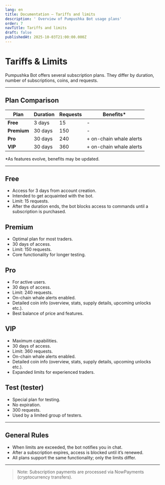 ```yaml
---
lang: en
title: Documentation — Tariffs and limits
description: ' Overview of Pumpushka Bot usage plans'
order: 7
navTitle: Tariffs and limits
draft: false
publishedAt: 2025-10-03T21:00:00.000Z
---
```


# Tariffs & Limits

Pumpushka Bot offers several subscription plans.
They differ by duration, number of subscriptions, coins, and requests.

***

## Plan Comparison

| Plan        | Duration | Requests | Benefits\*              |
| ----------- | -------- | -------- | ----------------------- |
| **Free**    | 3 days   | 15       | -                       |
| **Premium** | 30 days  | 150      | -                       |
| **Pro**     | 30 days  | 240      | + on-chain whale alerts |
| **VIP**     | 30 days  | 360      | + on-chain whale alerts |

\*As features evolve, benefits may be updated.

***

## Free

* Access for 3 days from account creation.
* Intended to get acquainted with the bot.
* Limit: 15 requests.
* After the duration ends, the bot blocks access to commands until a subscription is purchased.

## Premium

* Optimal plan for most traders.
* 30 days of access.
* Limit: 150 requests.
* Core functionality for longer testing.

## Pro

* For active users.
* 30 days of access.
* Limit: 240 requests.
* On-chain whale alerts enabled.
* Detailed coin info (overview, stats, supply details, upcoming unlocks etc.).
* Best balance of price and features.

## VIP

* Maximum capabilities.
* 30 days of access.
* Limit: 360 requests.
* On-chain whale alerts enabled.
* Detailed coin info (overview, stats, supply details, upcoming unlocks etc.).
* Expanded limits for experienced traders.

## Test (tester)

* Special plan for testing.
* No expiration.
* 300 requests.
* Used by a limited group of testers.

***

## General Rules

* When limits are exceeded, the bot notifies you in chat.
* After a subscription expires, access is blocked until it’s renewed.
* All plans support the same functionality; only the limits differ.

***

> Note: Subscription payments are processed via NowPayments (cryptocurrency transfers).
